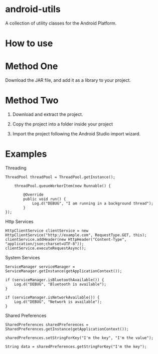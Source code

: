 android-utils
=============

A collection of utility classes for the Android Platform.

How to use
=============

Method One
=============

Download the JAR file, and add it as a library to your project.


Method Two
=============

1) Download and extract the project.

2) Copy the project into a folder inside your project

3) Import the project following the Android Studio import wizard.


Examples
=============

Threading

    ThreadPool threadPool = ThreadPool.getInstance();

		threadPool.queueWorkerItem(new Runnable() {

			@Override
			public void run() {
				Log.d("DEBUG", "I am running in a background thread");
			}
    });
    
    
Http Services

    HttpClientService clientService = new HttpClientService("http://example.com", RequestType.GET, this);
    clientService.addHeader(new HttpHeader("Content-Type", "application/json;charset=UTF-8"));
    clientService.executeRequestAsync();


System Services

    ServiceManager serviceManager = ServiceManager.getInstance(getApplicationContext());
    
    if (serviceManager.isBluetoothAvailable()) {
	    Log.d("DEBUG", "Bluetooth is available");
    }
    
    if (serviceManager.isNetworkAvailable()) {
	    Log.d("DEBUG", "Network is available");
    }
    
Shared Preferences

    SharedPreferences sharedPreferences = SharedPreferences.getInstance(getApplicationContext());
    
    sharedPreferences.setStringForKey("I'm the key", "I'm the value");
    
    String data = sharedPreferences.getStringForKey("I'm the key");

